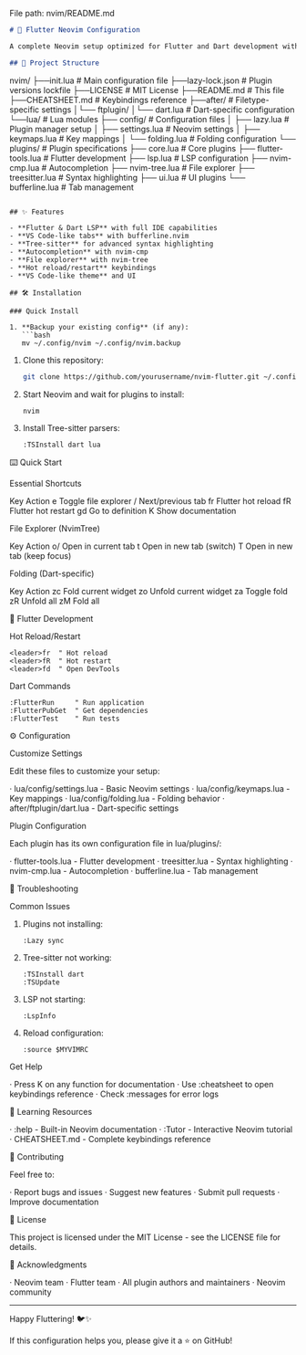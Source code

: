 File path: nvim/README.md

```markdown
# 🚀 Flutter Neovim Configuration

A complete Neovim setup optimized for Flutter and Dart development with VS Code-like experience.

## 📁 Project Structure

```

nvim/ ├──init.lua          # Main configuration file ├──lazy-lock.json    # Plugin versions lockfile ├──LICENSE           # MIT License ├──README.md         # This file ├──CHEATSHEET.md     # Keybindings reference ├──after/            # Filetype-specific settings │└── ftplugin/ │└── dart.lua  # Dart-specific configuration └──lua/              # Lua modules ├── config/       # Configuration files │   ├── lazy.lua     # Plugin manager setup │   ├── settings.lua # Neovim settings │   ├── keymaps.lua  # Key mappings │   └── folding.lua  # Folding configuration └── plugins/      # Plugin specifications ├── core.lua         # Core plugins ├── flutter-tools.lua # Flutter development ├── lsp.lua          # LSP configuration ├── nvim-cmp.lua     # Autocompletion ├── nvim-tree.lua    # File explorer ├── treesitter.lua   # Syntax highlighting ├── ui.lua           # UI plugins └── bufferline.lua   # Tab management

```

## ✨ Features

- **Flutter & Dart LSP** with full IDE capabilities
- **VS Code-like tabs** with bufferline.nvim
- **Tree-sitter** for advanced syntax highlighting
- **Autocompletion** with nvim-cmp
- **File explorer** with nvim-tree
- **Hot reload/restart** keybindings
- **VS Code-like theme** and UI

## 🛠️ Installation

### Quick Install

1. **Backup your existing config** (if any):
   ```bash
   mv ~/.config/nvim ~/.config/nvim.backup
```

1. Clone this repository:
   ```bash
   git clone https://github.com/yourusername/nvim-flutter.git ~/.config/nvim
   ```
2. Start Neovim and wait for plugins to install:
   ```bash
   nvim
   ```
3. Install Tree-sitter parsers:
   ```vim
   :TSInstall dart lua
   ```

⌨️ Quick Start

Essential Shortcuts

Key Action
<leader>e Toggle file explorer
<Tab>/<S-Tab> Next/previous tab
<leader>fr Flutter hot reload
<leader>fR Flutter hot restart
gd Go to definition
K Show documentation

File Explorer (NvimTree)

Key Action
o/<Enter> Open in current tab
t Open in new tab (switch)
T Open in new tab (keep focus)

Folding (Dart-specific)

Key Action
zc Fold current widget
zo Unfold current widget
za Toggle fold
zR Unfold all
zM Fold all

🎯 Flutter Development

Hot Reload/Restart

```vim
<leader>fr  " Hot reload
<leader>fR  " Hot restart
<leader>fd  " Open DevTools
```

Dart Commands

```vim
:FlutterRun     " Run application
:FlutterPubGet  " Get dependencies
:FlutterTest    " Run tests
```

⚙️ Configuration

Customize Settings

Edit these files to customize your setup:

· lua/config/settings.lua - Basic Neovim settings
· lua/config/keymaps.lua - Key mappings
· lua/config/folding.lua - Folding behavior
· after/ftplugin/dart.lua - Dart-specific settings

Plugin Configuration

Each plugin has its own configuration file in lua/plugins/:

· flutter-tools.lua - Flutter development
· treesitter.lua - Syntax highlighting
· nvim-cmp.lua - Autocompletion
· bufferline.lua - Tab management

🐛 Troubleshooting

Common Issues

1. Plugins not installing:
   ```vim
   :Lazy sync
   ```
2. Tree-sitter not working:
   ```vim
   :TSInstall dart
   :TSUpdate
   ```
3. LSP not starting:
   ```vim
   :LspInfo
   ```
4. Reload configuration:
   ```vim
   :source $MYVIMRC
   ```

Get Help

· Press K on any function for documentation
· Use :cheatsheet to open keybindings reference
· Check :messages for error logs

📖 Learning Resources

· :help - Built-in Neovim documentation
· :Tutor - Interactive Neovim tutorial
· CHEATSHEET.md - Complete keybindings reference

🤝 Contributing

Feel free to:

· Report bugs and issues
· Suggest new features
· Submit pull requests
· Improve documentation

📄 License

This project is licensed under the MIT License - see the LICENSE file for details.

🙏 Acknowledgments

· Neovim team
· Flutter team
· All plugin authors and maintainers
· Neovim community

---

Happy Fluttering! 🐦✨

If this configuration helps you, please give it a ⭐ on GitHub!

```
